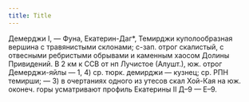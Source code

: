 ```yaml
---
title: Title
---
```


Демерджи I, — Фуна, Екатерин-Даг*, Темирджи куполообразная вершина с
травянистыми склонами; с-зап. отрог скалистый, с отвесными ребристыми обрывами и
каменным хаосом Долины Привидений. В 2 км к ССВ от нп Лучистое (Алушт.), юж.
отрог Демерджи-яйлы — 1, 4) ср. тюрк. демирджи — кузнец; ср. РПН темирши; — 3) в
очертаниях одного из утесов скал Хой-Кая на юж. оконеч. горы усматривают профиль
Екатерины II Д–9 — Е–9.
